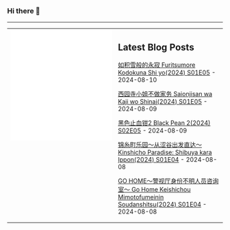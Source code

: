 ### Hi there 👋

<!--
**etng/etng** is a ✨ _special_ ✨ repository because its `README.md` (this file) appears on your GitHub profile.

Here are some ideas to get you started:

- 🔭 I’m currently working on ...
- 🌱 I’m currently learning ...
- 👯 I’m looking to collaborate on ...
- 🤔 I’m looking for help with ...
- 💬 Ask me about ...
- 📫 How to reach me: ...
- 😄 Pronouns: ...
- ⚡ Fun fact: ...
-->


---

<table>
<tr>
<td valign="top" width="50%">
<img src="metrics.svg" alt="Metric" />
</td>
<td valign="top" width="50%">

## Latest Blog Posts
<!-- blog start -->
[如积雪般的永寂 Furitsumore Kodokuna Shi yo(2024) S01E05](http://www.fanxinzhui.com/rr/2576#S01E05) - 2024-08-10

[西园寺小姐不做家务 Saionjisan wa Kaji wo Shinai(2024) S01E05](http://www.fanxinzhui.com/rr/2578#S01E05) - 2024-08-09

[黑色止血钳2 Black Pean 2(2024) S02E05](http://www.fanxinzhui.com/rr/2577#S02E05) - 2024-08-09

[锦糸町乐园～从涩谷出发直达～ Kinshicho Paradise: Shibuya kara Ippon(2024) S01E04](http://www.fanxinzhui.com/rr/2579#S01E04) - 2024-08-08

[GO HOME～警视厅身份不明人员咨询室～ Go Home Keishichou Mimotofumeinin Soudanshitsu(2024) S01E04](http://www.fanxinzhui.com/rr/2580#S01E04) - 2024-08-08
<!-- blog end -->

</td></tr></table>

